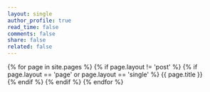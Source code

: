 ```yaml
---
layout: single
author_profile: true
read_time: false
comments: false
share: false
related: false
---
```


<div class="entries-{{ entries_layout }}">
{% for page in site.pages %}
  {% if page.layout != 'post' %}  
    {% if page.layout == 'page' or page.layout == 'single' %}  
      <a href="{{ page.url }}" style="text-decoration: none;">{{ page.title }}</a><br>
    {% endif %}
  {% endif %}
{% endfor %}
</div>

